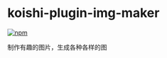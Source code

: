# koishi-plugin-img-maker

[![npm](https://img.shields.io/npm/v/koishi-plugin-img-maker?style=flat-square)](https://www.npmjs.com/package/koishi-plugin-img-maker)

制作有趣的图片，生成各种各样的图
